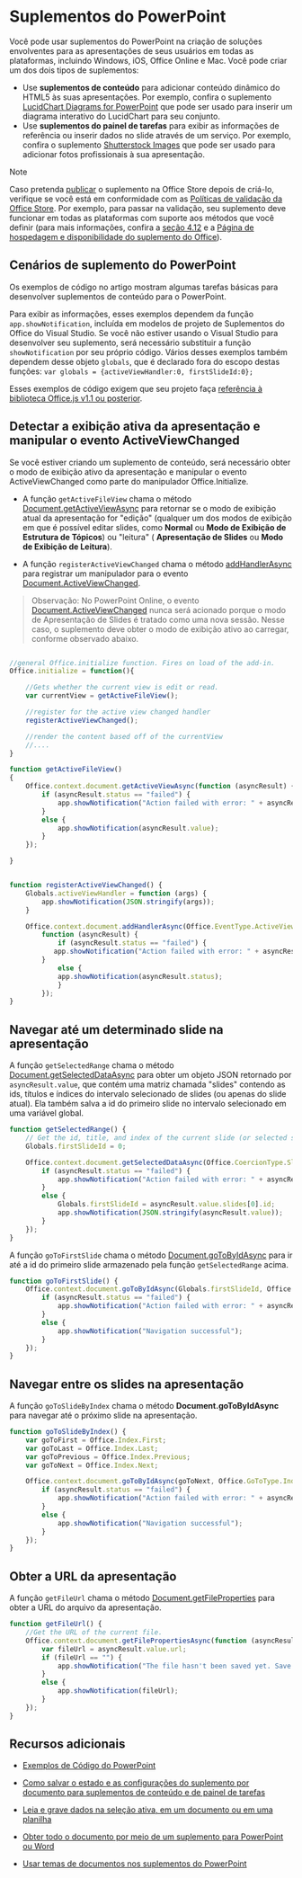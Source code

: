 # <a name="powerpoint-add-ins"></a>Suplementos do PowerPoint

Você pode usar suplementos do PowerPoint na criação de soluções envolventes para as apresentações de seus usuários em todas as plataformas, incluindo Windows, iOS, Office Online e Mac. Você pode criar um dos dois tipos de suplementos:

- Use **suplementos de conteúdo** para adicionar conteúdo dinâmico do HTML5 às suas apresentações. Por exemplo, confira o suplemento [LucidChart Diagrams for PowerPoint](https://store.office.com/en-us/app.aspx?assetid=WA104380117&ui=en-US&rs=en-US&ad=US&clickedfilter=OfficeProductFilter%3APowerPoint&productgroup=PowerPoint&homprd=PowerPoint&sourcecorrid=950950b7-aa6c-4766-95fa-e75d37266c21&homappcat=Productivity&homapppos=3&homchv=2&appredirect=false) que pode ser usado para inserir um diagrama interativo do LucidChart para seu conjunto.
- Use **suplementos do painel de tarefas** para exibir as informações de referência ou inserir dados no slide através de um serviço. Por exemplo, confira o suplemento [Shutterstock Images](https://store.office.com/en-us/app.aspx?assetid=WA104380169&ui=en-US&rs=en-US&ad=US&clickedfilter=OfficeProductFilter%3APowerPoint&productgroup=PowerPoint&homprd=PowerPoint&sourcecorrid=950950b7-aa6c-4766-95fa-e75d37266c21&homappcat=Editor%2527s%2BPicks&homapppos=0&homchv=1&appredirect=false) que pode ser usado para adicionar fotos profissionais à sua apresentação. 

> [!NOTE]
>  Caso pretenda [publicar](../publish/publish.md) o suplemento na Office Store depois de criá-lo, verifique se você está em conformidade com as [Políticas de validação da Office Store](https://msdn.microsoft.com/pt-br/library/jj220035.aspx). Por exemplo, para passar na validação, seu suplemento deve funcionar em todas as plataformas com suporte aos métodos que você definir (para mais informações, confira a [seção 4.12](https://msdn.microsoft.com/pt-br/library/jj220035.aspx#Anchor_3) e a [Página de hospedagem e disponibilidade do suplemento do Office](https://dev.office.com/add-in-availability)).

## <a name="powerpoint-add-in-scenarios"></a>Cenários de suplemento do PowerPoint

Os exemplos de código no artigo mostram algumas tarefas básicas para desenvolver suplementos de conteúdo para o PowerPoint. 

Para exibir as informações, esses exemplos dependem da função `app.showNotification`, incluída em modelos de projeto de Suplementos do Office do Visual Studio. Se você não estiver usando o Visual Studio para desenvolver seu suplemento, será necessário substituir a função `showNotification` por seu próprio código. Vários desses exemplos também dependem desse objeto `globals`, que é declarado fora do escopo destas funções: `var globals = {activeViewHandler:0, firstSlideId:0};`

Esses exemplos de código exigem que seu projeto faça [referência à biblioteca Office.js v1.1 ou posterior](../develop/referencing-the-javascript-api-for-office-library-from-its-cdn.md).


## <a name="detect-the-presentations-active-view-and-handle-the-activeviewchanged-event"></a>Detectar a exibição ativa da apresentação e manipular o evento ActiveViewChanged

Se você estiver criando um suplemento de conteúdo, será necessário obter o modo de exibição ativo da apresentação e manipular o evento ActiveViewChanged como parte do manipulador Office.Initialize.


- A função `getActiveFileView` chama o método [Document.getActiveViewAsync](http://dev.office.com/reference/add-ins/shared/document.getactiveviewasync) para retornar se o modo de exibição atual da apresentação for "edição" (qualquer um dos modos de exibição em que é possível editar slides, como **Normal** ou **Modo de Exibição de Estrutura de Tópicos**) ou "leitura" ( **Apresentação de Slides** ou **Modo de Exibição de Leitura**).


- A função `registerActiveViewChanged` chama o método [addHandlerAsync](http://dev.office.com/reference/add-ins/shared/document.addhandlerasync) para registrar um manipulador para o evento [Document.ActiveViewChanged](http://dev.office.com/reference/add-ins/shared/document.activeviewchanged). 
> Observação: No PowerPoint Online, o evento [Document.ActiveViewChanged](http://dev.office.com/reference/add-ins/shared/document.activeviewchanged) nunca será acionado porque o modo de Apresentação de Slides é tratado como uma nova sessão. Nesse caso, o suplemento deve obter o modo de exibição ativo ao carregar, conforme observado abaixo.



```js

//general Office.initialize function. Fires on load of the add-in.
Office.initialize = function(){

    //Gets whether the current view is edit or read.
    var currentView = getActiveFileView();

    //register for the active view changed handler
    registerActiveViewChanged();

    //render the content based off of the currentView
    //....
}

function getActiveFileView()
{
    Office.context.document.getActiveViewAsync(function (asyncResult) {
        if (asyncResult.status == "failed") {
            app.showNotification("Action failed with error: " + asyncResult.error.message);
        }
        else {
            app.showNotification(asyncResult.value);
        }
    });

}


function registerActiveViewChanged() {
    Globals.activeViewHandler = function (args) {
        app.showNotification(JSON.stringify(args));
    }

    Office.context.document.addHandlerAsync(Office.EventType.ActiveViewChanged, Globals.activeViewHandler, 
        function (asyncResult) {
            if (asyncResult.status == "failed") {
           app.showNotification("Action failed with error: " + asyncResult.error.message);
        }
            else {
            app.showNotification(asyncResult.status);
            }
        });
}
```
    

## <a name="navigate-to-a-particular-slide-in-the-presentation"></a>Navegar até um determinado slide na apresentação

A função `getSelectedRange` chama o método [Document.getSelectedDataAsync](http://dev.office.com/reference/add-ins/shared/document.getselecteddataasync) para obter um objeto JSON retornado por `asyncResult.value`, que contém uma matriz chamada "slides" contendo as ids, títulos e índices do intervalo selecionado de slides (ou apenas do slide atual). Ela também salva a id do primeiro slide no intervalo selecionado em uma variável global.


```js
function getSelectedRange() {
    // Get the id, title, and index of the current slide (or selected slides) and store the first slide id */
    Globals.firstSlideId = 0;

    Office.context.document.getSelectedDataAsync(Office.CoercionType.SlideRange, function (asyncResult) {
        if (asyncResult.status == "failed") {
            app.showNotification("Action failed with error: " + asyncResult.error.message);
        }
        else {
            Globals.firstSlideId = asyncResult.value.slides[0].id;
            app.showNotification(JSON.stringify(asyncResult.value));
        }
    });
}
```

A função `goToFirstSlide` chama o método [Document.goToByIdAsync](http://dev.office.com/reference/add-ins/shared/document.gotobyidasync) para ir até a id do primeiro slide armazenado pela função `getSelectedRange` acima.




```js
function goToFirstSlide() {
    Office.context.document.goToByIdAsync(Globals.firstSlideId, Office.GoToType.Slide, function (asyncResult) {
        if (asyncResult.status == "failed") {
            app.showNotification("Action failed with error: " + asyncResult.error.message);
        }
        else {
            app.showNotification("Navigation successful");
        }
    });
}
```


## <a name="navigate-between-slides-in-the-presentation"></a>Navegar entre os slides na apresentação

A função `goToSlideByIndex` chama o método **Document.goToByIdAsync** para navegar até o próximo slide na apresentação.


```js
function goToSlideByIndex() {
    var goToFirst = Office.Index.First;
    var goToLast = Office.Index.Last;
    var goToPrevious = Office.Index.Previous;
    var goToNext = Office.Index.Next;

    Office.context.document.goToByIdAsync(goToNext, Office.GoToType.Index, function (asyncResult) {
        if (asyncResult.status == "failed") {
            app.showNotification("Action failed with error: " + asyncResult.error.message);
        }
        else {
            app.showNotification("Navigation successful");
        }
    });
}
```

## <a name="get-the-url-of-the-presentation"></a>Obter a URL da apresentação

A função `getFileUrl` chama o método [Document.getFileProperties](http://dev.office.com/reference/add-ins/shared/document.getfilepropertiesasync) para obter a URL do arquivo da apresentação.


```js
function getFileUrl() {
    //Get the URL of the current file.
    Office.context.document.getFilePropertiesAsync(function (asyncResult) {
        var fileUrl = asyncResult.value.url;
        if (fileUrl == "") {
            app.showNotification("The file hasn't been saved yet. Save the file and try again");
        }
        else {
            app.showNotification(fileUrl);
        }
    });
}
```



## <a name="additional-resources"></a>Recursos adicionais
- [Exemplos de Código do PowerPoint](https://dev.office.com/code-samples#?filters=powerpoint)

- [Como salvar o estado e as configurações do suplemento por documento para suplementos de conteúdo e de painel de tarefas](../develop/persisting-add-in-state-and-settings.md#how-to-save-add-in-state-and-settings-per-document-for-content-and-task-pane-add-ins)

- [Leia e grave dados na seleção ativa, em um documento ou em uma planilha](../develop/read-and-write-data-to-the-active-selection-in-a-document-or-spreadsheet.md)
    
- [Obter todo o documento por meio de um suplemento para PowerPoint ou Word](../develop/get-the-whole-document-from-an-add-in-for-powerpoint-or-word.md)
    
- [Usar temas de documentos nos suplementos do PowerPoint](../powerpoint/use-document-themes-in-your-powerpoint-add-ins.md)
    

